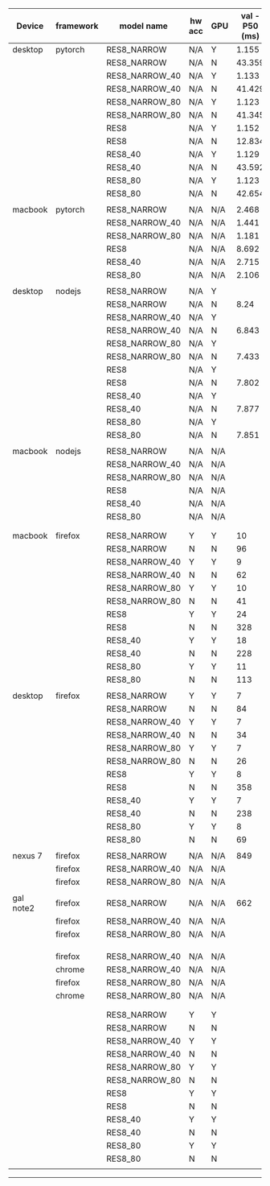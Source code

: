 | Device  |framework |    model name    | hw acc |  GPU  | val - P50  (ms) | val - P99  (ms) | val-acc (%) | test - P50  (ms) | val - P99  (ms) | test-acc (%) | notes                                                                 |
|---------|----------|------------------|--------|-------|-----------------|-----------------|-------------|------------------|-----------------|--------------|-----------------------------------------------------------------------|
| desktop | pytorch  | RES8_NARROW      | N/A    | Y     | 1.155           | 1.5432          | 91.10       | 1.156            | 1.442           | 91.19        |                                                                       |
|         |          | RES8_NARROW      | N/A    | N     | 43.359          | 67.245          | 91.10       | 43.551           | 67.366          | 91.19        |                                                                       |
|         |          | RES8_NARROW_40   | N/A    | Y     | 1.133           | 1.498           | 90.03       | 1.142            | 1.53            | 91.00        |                                                                       |
|         |          | RES8_NARROW_40   | N/A    | N     | 41.429          | 66.6311         | 90.03       | 41/658           | 66.83           | 91.00        |                                                                       |
|         |          | RES8_NARROW_80   | N/A    | Y     | 1.123           | 2.076           | 85.76       | 1.12             | 1.349           | 85.83        |                                                                       |
|         |          | RES8_NARROW_80   | N/A    | N     | 41.345          | 66.77           | 85.76       | 40.155           | 66.599          | 85.83        |                                                                       |
|         |          | RES8             | N/A    | Y     | 1.152           | 1.915           | 94.62       | 1.162            | 1.753           | 94.34        |                                                                       |
|         |          | RES8             | N/A    | N     | 12.834          | 67.382          | 94.62       | 12.695           | 66.576          | 94.34        |                                                                       |
|         |          | RES8_40          | N/A    | Y     | 1.129           | 1.882           | 94.07       | 1.129            | 1.7966          | 94.18        |                                                                       |
|         |          | RES8_40          | N/A    | N     | 43.592          | 66.896          | 94.07       | 43.637           | 66.921          | 94.18        |                                                                       |
|         |          | RES8_80          | N/A    | Y     | 1.123           | 1.175           | 91.29       | 1.129            | 1.199           | 91.29        |                                                                       |
|         |          | RES8_80          | N/A    | N     | 42.654          | 66.770          | 91.29       | 42.666           | 66.73           | 91.29        |                                                                       |
|         |          |                  |        |       |                 |                 |             |                  |                 |              |                                                                       |
| macbook | pytorch  | RES8_NARROW      | N/A    | N/A   | 2.468           | 3.586           | 90.87       | 2.457            | 2.987           | 91.16        |                                                                       |
|         |          | RES8_NARROW_40   | N/A    | N/A   | 1.441           | 2.574           | 89.93       | 1.344            | 2.692           | 90.84        |                                                                       |
|         |          | RES8_NARROW_80   | N/A    | N/A   | 1.181           | 2.331           | 85.82       | 1.178            | 1.786           | 85.64        |                                                                       |
|         |          | RES8             | N/A    | N/A   | 8.692           | 9.615           | 94.66       | 8.706            | 10.55           | 94.15        |                                                                       |
|         |          | RES8_40          | N/A    | N/A   | 2.715           | 5.389           | 94.17       | 2.706            | 4.631           | 93.79        |                                                                       |
|         |          | RES8_80          | N/A    | N/A   | 2.106           | 3.422           | 91.45       | 2.082            | 2.239           | 91.36        |                                                                       |
|         |          |                  |        |       |                 |                 |             |                  |                 |              |                                                                       |
| desktop | nodejs   | RES8_NARROW      | N/A    | Y     |                 |                 |             |                  |                 |              |                                                                       |
|         |          | RES8_NARROW      | N/A    | N     | 8.24            | 12.947          | 90.77       | 7.318            | 11.308          | 91.36        |                                                                       |
|         |          | RES8_NARROW_40   | N/A    | Y     |                 |                 |             |                  |                 |              |                                                                       |
|         |          | RES8_NARROW_40   | N/A    | N     | 6.843           | 10.413          | 89.80       | 7.41             | 11.61           | 90.19        |                                                                       |
|         |          | RES8_NARROW_80   | N/A    | Y     |                 |                 |             |                  |                 |              |                                                                       |
|         |          | RES8_NARROW_80   | N/A    | N     | 7.433           | 11.247          | 85.95       | 7.634            | 11.251          | 85.51        |                                                                       |
|         |          | RES8             | N/A    | Y     |                 |                 |             |                  |                 |              |                                                                       |
|         |          | RES8             | N/A    | N     | 7.802           | 25.811          | 94.40       | 8.071            | 25.54           | 93.99        |                                                                       |
|         |          | RES8_40          | N/A    | Y     |                 |                 |             |                  |                 |              |                                                                       |
|         |          | RES8_40          | N/A    | N     | 7.877           | 13.167          | 93.70       | 7.969            | 12.543          | 94.28        |                                                                       |
|         |          | RES8_80          | N/A    | Y     |                 |                 |             |                  |                 |              |                                                                       |
|         |          | RES8_80          | N/A    | N     | 7.851           | 12.014          | 90.26       | 8.219            | 12.803          | 90.80        |                                                                       |
|         |          |                  |        |       |                 |                 |             |                  |                 |              |                                                                       |
| macbook | nodejs   | RES8_NARROW      | N/A    | N/A   |                 |                 |             |                  |                 |              |                                                                       |
|         |          | RES8_NARROW_40   | N/A    | N/A   |                 |                 |             |                  |                 |              |                                                                       |
|         |          | RES8_NARROW_80   | N/A    | N/A   |                 |                 |             |                  |                 |              |                                                                       |
|         |          | RES8             | N/A    | N/A   |                 |                 |             |                  |                 |              |                                                                       |
|         |          | RES8_40          | N/A    | N/A   |                 |                 |             |                  |                 |              |                                                                       |
|         |          | RES8_80          | N/A    | N/A   |                 |                 |             |                  |                 |              |                                                                       |
|         |          |                  |        |       |                 |                 |             |                  |                 |              |                                                                       |
|         |          |                  |        |       |                 |                 |             |                  |                 |              |                                                                       |
| macbook | firefox  | RES8_NARROW      | Y      | Y     | 10              | 23              | 90.33       | 10               | 23              | 90.78        |                                                                       |
|         |          | RES8_NARROW      | N      | N     | 96              | 152.1           | 90.33       | 94               | 149.22          | 90.78        |                                                                       |
|         |          | RES8_NARROW_40   | Y      | Y     | 9               | 23              | 88.84       | 9                | 23              | 88.99        |                                                                       |
|         |          | RES8_NARROW_40   | N      | N     | 62              | 101.1           | 88.84       | 61               | 101.22          | 88.99        |                                                                       |
|         |          | RES8_NARROW_80   | Y      | Y     | 10              | 24              | 85.09       | 9                | 24              | 84.9         |                                                                       |
|         |          | RES8_NARROW_80   | N      | N     | 41              | 85              | 85.09       | 41               | 72              | 84.9         |                                                                       |
|         |          | RES8             | Y      | Y     | 24              | 47              | 94.11       | 24               | 40              | 93.96        |                                                                       |
|         |          | RES8             | N      | N     | 328             | 393             | 94.11       | 338              | 396             | 93.96        |                                                                       |
|         |          | RES8_40          | Y      | Y     | 18              | 32              | 93.92       | 17               | 32              | 93.99        |                                                                       |
|         |          | RES8_40          | N      | N     | 228             | 292.1           | 93.92       | 227              | 281.22          | 93.99        |                                                                       |
|         |          | RES8_80          | Y      | Y     | 11              | 24              | 90.78       | 11               | 29.22           | 91.23        |                                                                       |
|         |          | RES8_80          | N      | N     | 113             | 164             | 90.78       | 114              | 162             | 91.23        |                                                                       |
|         |          |                  |        |       |                 |                 |             |                  |                 |              |                                                                       |
| desktop | firefox  | RES8_NARROW      | Y      | Y     | 7               | 26              | 90.42       | 7                | 28              | 90.91        |                                                                       |
|         |          | RES8_NARROW      | N      | N     | 84              | 127.1           | 90.42       | 86               | 126             | 90.91        |                                                                       |
|         |          | RES8_NARROW_40   | Y      | Y     | 7               | 16              | 88.97       | 7                | 16              | 89.15        |                                                                       |
|         |          | RES8_NARROW_40   | N      | N     | 34              | 81              | 88.97       | 36               | 93.22           | 89.15        |                                                                       |
|         |          | RES8_NARROW_80   | Y      | Y     | 7               | 16              | 85.12       | 7                | 16              | 84.96        |                                                                       |
|         |          | RES8_NARROW_80   | N      | N     | 26              | 35              | 85.12       | 27               | 39              | 84.96        |                                                                       |
|         |          | RES8             | Y      | Y     | 8               | 17              | 94.21       | 8                | 17              | 94.06        |                                                                       |
|         |          | RES8             | N      | N     | 358             | 420.1           | 94.21       | 354              | 413             | 94.06        |                                                                       |
|         |          | RES8_40          | Y      | Y     | 7               | 16              | 93.89       | 7                | 16              | 93.96        |                                                                       |
|         |          | RES8_40          | N      | N     | 238             | 297             | 93.89       | 239              | 297             | 93.96        |                                                                       |
|         |          | RES8_80          | Y      | Y     | 8               | 17              | 90.81       | 7                | 16              | 91.26        |                                                                       |
|         |          | RES8_80          | N      | N     | 69              | 147             | 90.81       | 67               | 112.22          | 91.26        |                                                                       |
|         |          |                  |        |       |                 |                 |             |                  |                 |              |                                                                       |
| nexus 7 | firefox  | RES8_NARROW      | N/A    | N/A   | 849             | 1084            | 88.39       | 845              | 1030.2          | 88.47        |                                                                       |
|         | firefox  | RES8_NARROW_40   | N/A    | N/A   |                 |                 |             |                  |                 |              |                                                                       |
|         | firefox  | RES8_NARROW_80   | N/A    | N/A   |                 |                 |             |                  |                 |              |                                                                       |
|         |          |                  |        |       |                 |                 |             |                  |                 |              |                                                                       |
|gal note2| firefox  | RES8_NARROW      | N/A    | N/A   | 662             | 937             | 88.86       | 652              | 876.2           | 89.12        |                                                                       |
|         | firefox  | RES8_NARROW_40   | N/A    | N/A   |                 |                 |             |                  |                 |              |                                                                       |
|         | firefox  | RES8_NARROW_80   | N/A    | N/A   |                 |                 |             |                  |                 |              |                                                                       |
|         |          |                  |        |       |                 |                 |             |                  |                 |              |                                                                       |
|         |          |                  |        |       |                 |                 |             |                  |                 |              |                                                                       |
|         |          |                  |        |       |                 |                 |             |                  |                 |              |                                                                       |
|         | firefox  | RES8_NARROW_40   | N/A    | N/A   |                 |                 |             |                  |                 |              |                                                                       |
|         | chrome   | RES8_NARROW_40   | N/A    | N/A   |                 |                 |             |                  |                 |              |                                                                       |
|         | firefox  | RES8_NARROW_80   | N/A    | N/A   |                 |                 |             |                  |                 |              |                                                                       |
|         | chrome   | RES8_NARROW_80   | N/A    | N/A   |                 |                 |             |                  |                 |              |                                                                       |
|         |          |                  |        |       |                 |                 |             |                  |                 |              |                                                                       |
|         |          |                  |        |       |                 |                 |             |                  |                 |              |                                                                       |
|         |          | RES8_NARROW      | Y      | Y     |                 |                 |             |                  |                 |              |                                                                       |
|         |          | RES8_NARROW      | N      | N     |                 |                 |             |                  |                 |              |                                                                       |
|         |          | RES8_NARROW_40   | Y      | Y     |                 |                 |             |                  |                 |              |                                                                       |
|         |          | RES8_NARROW_40   | N      | N     |                 |                 |             |                  |                 |              |                                                                       |
|         |          | RES8_NARROW_80   | Y      | Y     |                 |                 |             |                  |                 |              |                                                                       |
|         |          | RES8_NARROW_80   | N      | N     |                 |                 |             |                  |                 |              |                                                                       |
|         |          | RES8             | Y      | Y     |                 |                 |             |                  |                 |              |                                                                       |
|         |          | RES8             | N      | N     |                 |                 |             |                  |                 |              |                                                                       |
|         |          | RES8_40          | Y      | Y     |                 |                 |             |                  |                 |              |                                                                       |
|         |          | RES8_40          | N      | N     |                 |                 |             |                  |                 |              |                                                                       |
|         |          | RES8_80          | Y      | Y     |                 |                 |             |                  |                 |              |                                                                       |
|         |          | RES8_80          | N      | N     |                 |                 |             |                  |                 |              |                                                                       |
|         |          |                  |        |       |                 |                 |             |                  |                 |              |                                                                       |
-----
